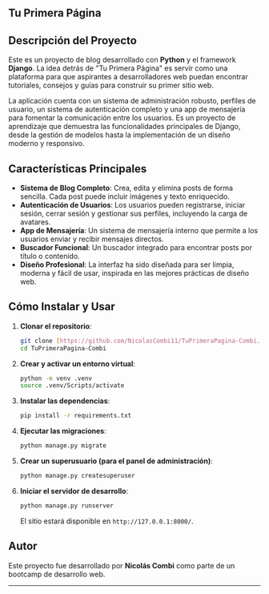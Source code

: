 
## Tu Primera Página

## Descripción del Proyecto
Este es un proyecto de blog desarrollado con **Python** y el framework **Django**. La idea detrás de "Tu Primera Página" es servir como una plataforma para que aspirantes a desarrolladores web puedan encontrar tutoriales, consejos y guías para construir su primer sitio web.

La aplicación cuenta con un sistema de administración robusto, perfiles de usuario, un sistema de autenticación completo y una app de mensajería para fomentar la comunicación entre los usuarios. Es un proyecto de aprendizaje que demuestra las funcionalidades principales de Django, desde la gestión de modelos hasta la implementación de un diseño moderno y responsivo.

## Características Principales

* **Sistema de Blog Completo**: Crea, edita y elimina posts de forma sencilla. Cada post puede incluir imágenes y texto enriquecido.
* **Autenticación de Usuarios**: Los usuarios pueden registrarse, iniciar sesión, cerrar sesión y gestionar sus perfiles, incluyendo la carga de avatares.
* **App de Mensajería**: Un sistema de mensajería interno que permite a los usuarios enviar y recibir mensajes directos.
* **Buscador Funcional**: Un buscador integrado para encontrar posts por título o contenido.
* **Diseño Profesional**: La interfaz ha sido diseñada para ser limpia, moderna y fácil de usar, inspirada en las mejores prácticas de diseño web.

## Cómo Instalar y Usar

1.  **Clonar el repositorio**:
    ```bash
    git clone [https://github.com/NicolasCombi11/TuPrimeraPagina-Combi.git](https://github.com/NicolasCombi11/TuPrimeraPagina-Combi.git)
    cd TuPrimeraPagina-Combi
    ```

2.  **Crear y activar un entorno virtual**:
    ```bash
    python -m venv .venv
    source .venv/Scripts/activate
    ```

3.  **Instalar las dependencias**:
    ```bash
    pip install -r requirements.txt
    ```

4.  **Ejecutar las migraciones**:
    ```bash
    python manage.py migrate
    ```

5.  **Crear un superusuario (para el panel de administración)**:
    ```bash
    python manage.py createsuperuser
    ```

6.  **Iniciar el servidor de desarrollo**:
    ```bash
    python manage.py runserver
    ```
    El sitio estará disponible en `http://127.0.0.1:8000/`.

## Autor

Este proyecto fue desarrollado por **Nicolás Combi** como parte de un bootcamp de desarrollo web.

---

